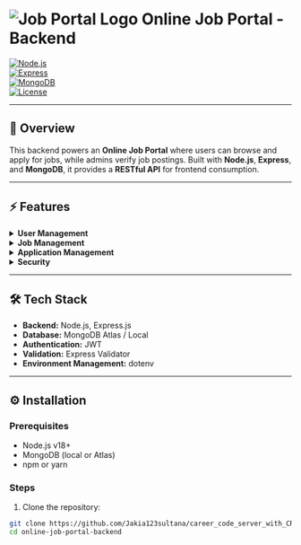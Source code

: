 # ![Job Portal Logo](https://img.icons8.com/external-flaticons-lineal-color-flat-icons/64/000000/external-job-recruitment-human-resources-flaticons-lineal-color-flat-icons.png) Online Job Portal - Backend

[![Node.js](https://img.shields.io/badge/Node.js-v18+-green)](https://nodejs.org/)  
[![Express](https://img.shields.io/badge/Express.js-4.18-blue)](https://expressjs.com/)  
[![MongoDB](https://img.shields.io/badge/MongoDB-Atlas-brightgreen)](https://www.mongodb.com/)  
[![License](https://img.shields.io/badge/License-MIT-lightgrey)](LICENSE)

---

## 🚀 Overview
This backend powers an **Online Job Portal** where users can browse and apply for jobs, while admins verify job postings. Built with **Node.js**, **Express**, and **MongoDB**, it provides a **RESTful API** for frontend consumption.

---

## ⚡ Features

<details>
<summary><strong>User Management</strong></summary>

- User registration & login  
- JWT-based authentication  
- Role-based access (Admin/User)  
</details>

<details>
<summary><strong>Job Management</strong></summary>

- Create, update, delete job postings  
- Admin verification for jobs  
</details>

<details>
<summary><strong>Application Management</strong></summary>

- Apply for jobs  
- Track application status  
</details>

<details>
<summary><strong>Security</strong></summary>

- Password hashing with bcrypt  
- JWT token authorization  
- Input validation  
</details>

---

## 🛠 Tech Stack
- **Backend:** Node.js, Express.js  
- **Database:** MongoDB Atlas / Local  
- **Authentication:** JWT  
- **Validation:** Express Validator  
- **Environment Management:** dotenv  

---

## ⚙️ Installation

### Prerequisites
- Node.js v18+  
- MongoDB (local or Atlas)  
- npm or yarn  

### Steps
1. Clone the repository:
```bash
git clone https://github.com/Jakia123sultana/career_code_server_with_CRUD.git
cd online-job-portal-backend
